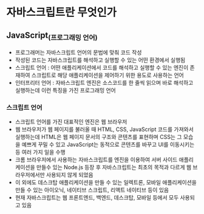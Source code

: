 # 자바스크립트란 무엇인가

## JavaScript<sub>(프로그래밍 언어)</sub>

+ 프로그래머는 자바스크립트 언어의 문법에 맞춰 코드 작성
+ 작성된 코드는 자바스크립트를 해석하고 실행할 수 있는 어떤 환경에서 실행됨
+ 스크립트 언어 : 어떤 애플리케이션에서 코드를 해석하고 실행할 수 있는 엔진이 존재하여 스크립트로 해당 애플리케이션을 제어하기 위한 용도로 사용하는 언어
+ 인터프리터 언어 : 자바스크립트 엔진은 소스코드를 한 줄씩 읽으며 바로 해석하고 실행하는데 이런 특징을 가진 프로그래밍 언어



### 스크립트 언어

+ 스크립트 언어를 가진 대표적인 엔진은 웹 브라우저
+ 웹 브라우저가 웹 페이지를 불러올 때 HTML, CSS, JavaScript 코드를 가져와서 실행하는데 
  HTML은 웹 페이지 문서의 구조와 콘텐츠를 표현하며 CSS는 그 모습을 예쁘게 꾸밀 수 있고 
  JavaScript는 동적으로 콘텐츠를 바꾸고 UI를 이동시키는 등 여러 가지 일을 수행
+ 크롬 브라우저에서 사용하는 자바스크립트를 엔진을 이용하여 서버 사이드 애플리케이션을 
  만들수 있는 Node.js 등장 후 자바스크립트는 최초의 목적과 다르게 웹 브라우저에서만 사용되지 않게 되었음
+ 이 외에도 데스크탑 애플리케이션을 만들 수 있는 일렉트론, 모바일 애플리케이션을 
  만들 수 있는 아이오닉, 네이티브 스크립트, 리액트 네이티브 등이 있음
+ 현재 자바스크립트는 웹 프론트엔드, 백엔드, 데스크탑, 모바일 등에서 모두 사용되고 있음
